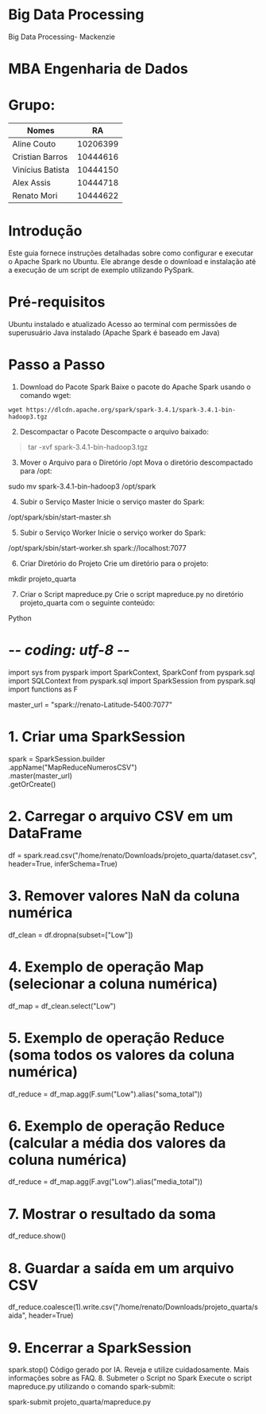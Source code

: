# Big Data Processing
Big Data Processing- Mackenzie

# MBA Engenharia de Dados

# Grupo:
| Nomes              | RA |
| -------------     | ------------- |
| Aline Couto       | 10206399   |
| Cristian Barros   | 10444616  |
| Vinícius Batista  | 10444150   |
| Alex Assis        | 10444718  |
| Renato Mori       | 10444622  |



# Introdução
Este guia fornece instruções detalhadas sobre como configurar e executar o Apache Spark no Ubuntu. Ele abrange desde o download e instalação até a execução de um script de exemplo utilizando PySpark.

# Pré-requisitos
Ubuntu instalado e atualizado
Acesso ao terminal com permissões de superusuário
Java instalado (Apache Spark é baseado em Java)

# Passo a Passo
1. Download do Pacote Spark
Baixe o pacote do Apache Spark usando o comando wget:

`wget https://dlcdn.apache.org/spark/spark-3.4.1/spark-3.4.1-bin-hadoop3.tgz`

2. Descompactar o Pacote
Descompacte o arquivo baixado:

> tar -xvf spark-3.4.1-bin-hadoop3.tgz

3. Mover o Arquivo para o Diretório /opt
Mova o diretório descompactado para /opt:

sudo mv spark-3.4.1-bin-hadoop3 /opt/spark

4. Subir o Serviço Master
Inicie o serviço master do Spark:

/opt/spark/sbin/start-master.sh

5. Subir o Serviço Worker
Inicie o serviço worker do Spark:

/opt/spark/sbin/start-worker.sh spark://localhost:7077

6. Criar Diretório do Projeto
Crie um diretório para o projeto:

mkdir projeto_quarta

7. Criar o Script mapreduce.py
Crie o script mapreduce.py no diretório projeto_quarta com o seguinte conteúdo:

Python

# -*- coding: utf-8 -*-
import sys
from pyspark import SparkContext, SparkConf
from pyspark.sql import SQLContext
from pyspark.sql import SparkSession
from pyspark.sql import functions as F

master_url = "spark://renato-Latitude-5400:7077"

# 1. Criar uma SparkSession
spark = SparkSession.builder \
    .appName("MapReduceNumerosCSV") \
    .master(master_url) \
    .getOrCreate()

# 2. Carregar o arquivo CSV em um DataFrame
df = spark.read.csv("/home/renato/Downloads/projeto_quarta/dataset.csv", header=True, inferSchema=True)

# 3. Remover valores NaN da coluna numérica
df_clean = df.dropna(subset=["Low"])

# 4. Exemplo de operação Map (selecionar a coluna numérica)
df_map = df_clean.select("Low")

# 5. Exemplo de operação Reduce (soma todos os valores da coluna numérica)
df_reduce = df_map.agg(F.sum("Low").alias("soma_total"))

# 6. Exemplo de operação Reduce (calcular a média dos valores da coluna numérica)
df_reduce = df_map.agg(F.avg("Low").alias("media_total"))

# 7. Mostrar o resultado da soma
df_reduce.show()

# 8. Guardar a saída em um arquivo CSV
df_reduce.coalesce(1).write.csv("/home/renato/Downloads/projeto_quarta/saida", header=True)

# 9. Encerrar a SparkSession
spark.stop()
Código gerado por IA. Reveja e utilize cuidadosamente. Mais informações sobre as FAQ.
8. Submeter o Script no Spark
Execute o script mapreduce.py utilizando o comando spark-submit:

spark-submit projeto_quarta/mapreduce.py
